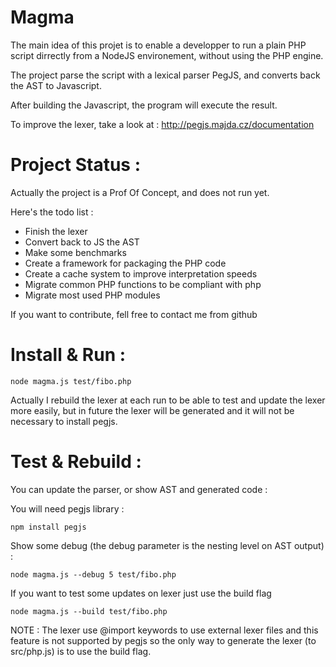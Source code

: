 Magma
=====

The main idea of this projet is to enable a developper to run a plain PHP script
dirrectly from a NodeJS environement, without using the PHP engine.

The project parse the script with a lexical parser PegJS, and converts back the 
AST to Javascript. 

After building the Javascript, the program will execute the result.

To improve the lexer, take a look at :
http://pegjs.majda.cz/documentation

Project Status :
================

Actually the project is a Prof Of Concept, and does not run yet.

Here's the todo list :

* Finish the lexer
* Convert back to JS the AST
* Make some benchmarks
* Create a framework for packaging the PHP code
* Create a cache system to improve interpretation speeds
* Migrate common PHP functions to be compliant with php
* Migrate most used PHP modules

If you want to contribute, fell free to contact me from github

Install & Run :
===============

```
node magma.js test/fibo.php
```

Actually I rebuild the lexer at each run to be able to test and update 
the lexer more easily, but in future the lexer will be generated and it will not
be necessary to install pegjs.

Test & Rebuild :
================

You can update the parser, or show AST and generated code :

You will need pegjs library :
```
npm install pegjs
```

Show some debug (the debug parameter is the nesting level on AST output) :
```
node magma.js --debug 5 test/fibo.php
```

If you want to test some updates on lexer just use the build flag
```
node magma.js --build test/fibo.php
```

NOTE : The lexer use @import keywords to use external lexer files and this feature is not supported by pegjs so the only way to generate the lexer (to src/php.js) is to use the build flag.

